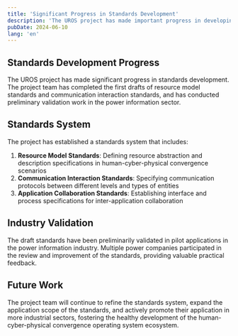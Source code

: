```yaml
---
title: 'Significant Progress in Standards Development'
description: 'The UROS project has made important progress in developing resource model standards and communication interaction standards, laying a foundation for ecosystem development.'
pubDate: 2024-06-10
lang: 'en'
---
```


## Standards Development Progress

The UROS project has made significant progress in standards development. The project team has completed the first drafts of resource model standards and communication interaction standards, and has conducted preliminary validation work in the power information sector.

## Standards System

The project has established a standards system that includes:

1. **Resource Model Standards**: Defining resource abstraction and description specifications in human-cyber-physical convergence scenarios
2. **Communication Interaction Standards**: Specifying communication protocols between different levels and types of entities
3. **Application Collaboration Standards**: Establishing interface and process specifications for inter-application collaboration

## Industry Validation

The draft standards have been preliminarily validated in pilot applications in the power information industry. Multiple power companies participated in the review and improvement of the standards, providing valuable practical feedback.

## Future Work

The project team will continue to refine the standards system, expand the application scope of the standards, and actively promote their application in more industrial sectors, fostering the healthy development of the human-cyber-physical convergence operating system ecosystem.

